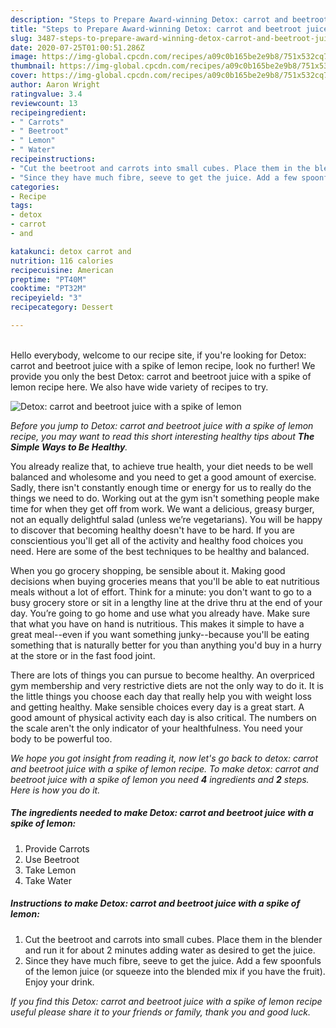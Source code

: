 ```yaml
---
description: "Steps to Prepare Award-winning Detox: carrot and beetroot juice with a spike of lemon"
title: "Steps to Prepare Award-winning Detox: carrot and beetroot juice with a spike of lemon"
slug: 3487-steps-to-prepare-award-winning-detox-carrot-and-beetroot-juice-with-a-spike-of-lemon
date: 2020-07-25T01:00:51.286Z
image: https://img-global.cpcdn.com/recipes/a09c0b165be2e9b8/751x532cq70/detox-carrot-and-beetroot-juice-with-a-spike-of-lemon-recipe-main-photo.jpg
thumbnail: https://img-global.cpcdn.com/recipes/a09c0b165be2e9b8/751x532cq70/detox-carrot-and-beetroot-juice-with-a-spike-of-lemon-recipe-main-photo.jpg
cover: https://img-global.cpcdn.com/recipes/a09c0b165be2e9b8/751x532cq70/detox-carrot-and-beetroot-juice-with-a-spike-of-lemon-recipe-main-photo.jpg
author: Aaron Wright
ratingvalue: 3.4
reviewcount: 13
recipeingredient:
- " Carrots"
- " Beetroot"
- " Lemon"
- " Water"
recipeinstructions:
- "Cut the beetroot and carrots into small cubes. Place them in the blender and run it for about 2 minutes adding water as desired to get the juice."
- "Since they have much fibre, seeve to get the juice. Add a few spoonfuls of the lemon juice (or squeeze into the blended mix if you have the fruit). Enjoy your drink."
categories:
- Recipe
tags:
- detox
- carrot
- and

katakunci: detox carrot and 
nutrition: 116 calories
recipecuisine: American
preptime: "PT40M"
cooktime: "PT32M"
recipeyield: "3"
recipecategory: Dessert

---
```

<br>
Hello everybody, welcome to our recipe site, if you're looking for Detox: carrot and beetroot juice with a spike of lemon recipe, look no further! We provide you only the best Detox: carrot and beetroot juice with a spike of lemon recipe here. We also have wide variety of recipes to try.
<br>


![Detox: carrot and beetroot juice with a spike of lemon](https://img-global.cpcdn.com/recipes/a09c0b165be2e9b8/751x532cq70/detox-carrot-and-beetroot-juice-with-a-spike-of-lemon-recipe-main-photo.jpg)

<i>Before you jump to Detox: carrot and beetroot juice with a spike of lemon recipe, you may want to read this short interesting healthy tips about <strong>The Simple Ways to Be Healthy</strong>.</i>

You already realize that, to achieve true health, your diet needs to be well balanced and wholesome and you need to get a good amount of exercise. Sadly, there isn't constantly enough time or energy for us to really do the things we need to do. Working out at the gym isn't something people make time for when they get off from work. We want a delicious, greasy burger, not an equally delightful salad (unless we’re vegetarians). You will be happy to discover that becoming healthy doesn't have to be hard. If you are conscientious you'll get all of the activity and healthy food choices you need. Here are some of the best techniques to be healthy and balanced.

When you go grocery shopping, be sensible about it. Making good decisions when buying groceries means that you'll be able to eat nutritious meals without a lot of effort. Think for a minute: you don't want to go to a busy grocery store or sit in a lengthy line at the drive thru at the end of your day. You’re going to go home and use what you already have. Make sure that what you have on hand is nutritious. This makes it simple to have a great meal--even if you want something junky--because you'll be eating something that is naturally better for you than anything you'd buy in a hurry at the store or in the fast food joint.

There are lots of things you can pursue to become healthy. An overpriced gym membership and very restrictive diets are not the only way to do it. It is the little things you choose each day that really help you with weight loss and getting healthy. Make sensible choices every day is a great start. A good amount of physical activity each day is also critical. The numbers on the scale aren't the only indicator of your healthfulness. You need your body to be powerful too. 


<i>We hope you got insight from reading it, now let's go back to detox: carrot and beetroot juice with a spike of lemon recipe. To make detox: carrot and beetroot juice with a spike of lemon you need <strong>4</strong> ingredients and <strong>2</strong> steps. Here is how you do it.
</i>

##### The ingredients needed to make Detox: carrot and beetroot juice with a spike of lemon:

1. Provide  Carrots
1. Use  Beetroot
1. Take  Lemon
1. Take  Water


##### Instructions to make Detox: carrot and beetroot juice with a spike of lemon:

1. Cut the beetroot and carrots into small cubes. Place them in the blender and run it for about 2 minutes adding water as desired to get the juice.
1. Since they have much fibre, seeve to get the juice. Add a few spoonfuls of the lemon juice (or squeeze into the blended mix if you have the fruit). Enjoy your drink.


<i>If you find this Detox: carrot and beetroot juice with a spike of lemon recipe useful please share it to your friends or family, thank you and good luck.</i>
